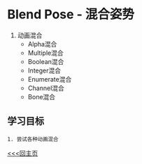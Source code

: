 # Blend Pose - 混合姿势
1. 动画混合
    + Alpha混合
    + Multiple混合
    + Boolean混合
    + Integer混合
    + Enumerate混合
    + Channel混合
    + Bone混合

## 学习目标
    1. 尝试各种动画混合

[<<<回主页](https://github.com/ora-cat/UE4Handbook)